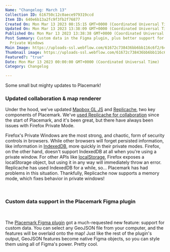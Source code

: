 ```yaml
---
Name: "Changelog: March 13"
Collection ID: 616750c12c0aece979319ccd
Item ID: 640e6b13a2fc9f3fb2f76877
Created On: Mon Mar 13 2023 00:15:15 GMT+0000 (Coordinated Universal Time)
Updated On: Mon Mar 13 2023 13:38:09 GMT+0000 (Coordinated Universal Time)
Published On: Mon Mar 13 2023 13:38:38 GMT+0000 (Coordinated Universal Time)
Post Summary: Custom data in the Figma plugin, plus better support for Firefox
  Private Windows
Main Image: https://uploads-ssl.webflow.com/61672c738436bb6bb116c6f2/640e6b00d52c12081d37ba9a_March%2012%20Changelog.png
Thumbnail image: https://uploads-ssl.webflow.com/61672c738436bb6bb116c6f2/640e6b00d52c12081d37ba9a_March%2012%20Changelog.png
Featured?: "true"
Date: Mon Mar 13 2023 00:00:00 GMT+0000 (Coordinated Universal Time)
Category: Changelog

---
```


Some small but mighty updates to Placemark!

### Updated collaboration & map renderer

Under the hood, we've updated [Mapbox GL JS](https://docs.mapbox.com/mapbox-gl-js/api/) and [Replicache](https://replicache.dev/), two key components of Placemark. We've [used Replicache for collaboration](/post/collaboration-technical-deep-dive) since the start of Placemark, and it's been great, but there have always been issues with Firefox Private Mode.

Firefox's Private Windows are the most strong, and chaotic, form of security controls in browsers. While other browsers will forget persisted information, like information in [IndexedDB](https://web.dev/indexeddb/), more quickly in their private modes. Firefox, on the other hand, doesn't support IndexedDB at all when you're using a private window. For other APIs like [localStorage](https://developer.mozilla.org/en-US/docs/Web/API/Window/localStorage), Firefox exposes a localStorage object, but using it in any way will immediately throw an error. Replicache has used IndexedDB for a while, so… Placemark has had problems in this situation. Thankfully, Replicache now supports a memory mode, which fixes behavior in private windows!

‍

### Custom data support in the Placemark Figma plugin

‍

The [Placemark Figma plugin](https://www.figma.com/community/plugin/1189962635826293304/Placemark) got a much-requested new feature: support for custom data. You can select any GeoJSON file from your computer, and the features will be overlaid onto the map! Just like the rest of the plugin's output, GeoJSON features become native Figma objects, so you can style them using all of Figma's power. Pretty cool.
